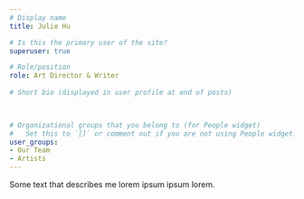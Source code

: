 ```yaml
---
# Display name
title: Julie Hu

# Is this the primary user of the site?
superuser: true

# Role/position
role: Art Director & Writer
 
# Short bio (displayed in user profile at end of posts)

 

# Organizational groups that you belong to (for People widget)
#   Set this to `[]` or comment out if you are not using People widget.
user_groups:
- Our Team
- Artists
---
```


Some text that describes me lorem ipsum ipsum lorem.


